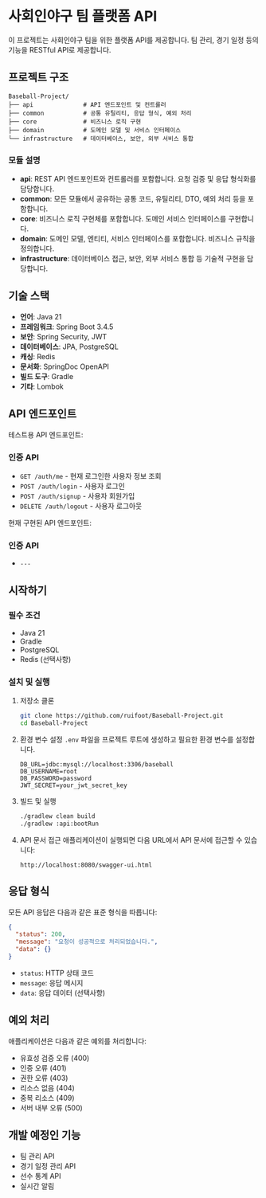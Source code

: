 # 사회인야구 팀 플랫폼 API

이 프로젝트는 사회인야구 팀을 위한 플랫폼 API를 제공합니다. 팀 관리, 경기 일정 등의 기능을 RESTful API로 제공합니다.

## 프로젝트 구조

```
Baseball-Project/
├── api              # API 엔드포인트 및 컨트롤러
├── common           # 공통 유틸리티, 응답 형식, 예외 처리
├── core             # 비즈니스 로직 구현
├── domain           # 도메인 모델 및 서비스 인터페이스
└── infrastructure   # 데이터베이스, 보안, 외부 서비스 통합
```

### 모듈 설명

- **api**: REST API 엔드포인트와 컨트롤러를 포함합니다. 요청 검증 및 응답 형식화를 담당합니다.
- **common**: 모든 모듈에서 공유하는 공통 코드, 유틸리티, DTO, 예외 처리 등을 포함합니다.
- **core**: 비즈니스 로직 구현체를 포함합니다. 도메인 서비스 인터페이스를 구현합니다.
- **domain**: 도메인 모델, 엔티티, 서비스 인터페이스를 포함합니다. 비즈니스 규칙을 정의합니다.
- **infrastructure**: 데이터베이스 접근, 보안, 외부 서비스 통합 등 기술적 구현을 담당합니다.

## 기술 스택

- **언어**: Java 21
- **프레임워크**: Spring Boot 3.4.5
- **보안**: Spring Security, JWT
- **데이터베이스**: JPA, PostgreSQL
- **캐싱**: Redis
- **문서화**: SpringDoc OpenAPI
- **빌드 도구**: Gradle
- **기타**: Lombok

## API 엔드포인트

테스트용 API 엔드포인트:

### 인증 API

- `GET /auth/me` - 현재 로그인한 사용자 정보 조회
- `POST /auth/login` - 사용자 로그인
- `POST /auth/signup` - 사용자 회원가입
- `DELETE /auth/logout` - 사용자 로그아웃


현재 구현된 API 엔드포인트:

### 인증 API

- `---`

## 시작하기

### 필수 조건

- Java 21
- Gradle
-  PostgreSQL
- Redis (선택사항)

### 설치 및 실행

1. 저장소 클론
   ```bash
   git clone https://github.com/ruifoot/Baseball-Project.git
   cd Baseball-Project
   ```

2. 환경 변수 설정
   `.env` 파일을 프로젝트 루트에 생성하고 필요한 환경 변수를 설정합니다.
   ```
   DB_URL=jdbc:mysql://localhost:3306/baseball
   DB_USERNAME=root
   DB_PASSWORD=password
   JWT_SECRET=your_jwt_secret_key
   ```

3. 빌드 및 실행
   ```bash
   ./gradlew clean build
   ./gradlew :api:bootRun
   ```

4. API 문서 접근
   애플리케이션이 실행되면 다음 URL에서 API 문서에 접근할 수 있습니다:
   ```
   http://localhost:8080/swagger-ui.html
   ```

## 응답 형식

모든 API 응답은 다음과 같은 표준 형식을 따릅니다:

```json
{
  "status": 200,
  "message": "요청이 성공적으로 처리되었습니다.",
  "data": {}
}
```

- `status`: HTTP 상태 코드
- `message`: 응답 메시지
- `data`: 응답 데이터 (선택사항)

## 예외 처리

애플리케이션은 다음과 같은 예외를 처리합니다:

- 유효성 검증 오류 (400)
- 인증 오류 (401)
- 권한 오류 (403)
- 리소스 없음 (404)
- 중복 리소스 (409)
- 서버 내부 오류 (500)

## 개발 예정인 기능

- 팀 관리 API
- 경기 일정 관리 API
- 선수 통계 API
- 실시간 알림
